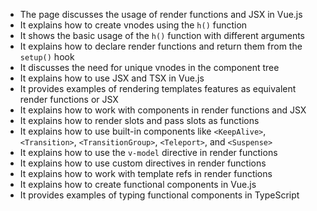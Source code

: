- The page discusses the usage of render functions and JSX in Vue.js
- It explains how to create vnodes using the `h()` function
- It shows the basic usage of the `h()` function with different arguments
- It explains how to declare render functions and return them from the `setup()` hook
- It discusses the need for unique vnodes in the component tree
- It explains how to use JSX and TSX in Vue.js
- It provides examples of rendering templates features as equivalent render functions or JSX
- It explains how to work with components in render functions and JSX
- It explains how to render slots and pass slots as functions
- It explains how to use built-in components like `<KeepAlive>`, `<Transition>`, `<TransitionGroup>`, `<Teleport>`, and `<Suspense>`
- It explains how to use the `v-model` directive in render functions
- It explains how to use custom directives in render functions
- It explains how to work with template refs in render functions
- It explains how to create functional components in Vue.js
- It provides examples of typing functional components in TypeScript
